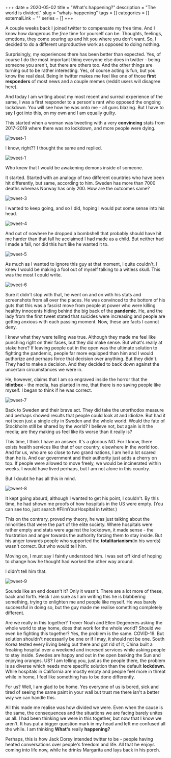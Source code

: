 +++
date = 2020-05-02
title = "What's happening?"
description = "The world is divided."
slug = "whats-happening"
tags = []
categories = []
externalLink = ""
series = []
+++

A couple weeks back I joined twitter to compensate my free time. And I know how dangerous the *free* time for yourself can be. Thoughts, feelings, emotions, they come souring up and hit you where you don't want. So, I decided to do a different unproductive work as opposed to doing nothing.

Surprisingly, my experiences there has been better than expected. Yes, of course I do the most important thing everyone else does in twitter - being someone you aren't, but there are others too. And the other things are turning out to be rather interesting. Yes, of course acting is fun, but you know the real deal. Being in twitter makes me feel like one of those **first responders** of most news and a couple memes (reddit users will disagree here).

And today I am writing about my most recent and surreal experience of the same, I was a first responder to a person's rant who opposed the ongoing lockdown. You will see how he was onto me - all guns blazing. But I have to say I got into this, on my own and I am equally guilty.

This started when a woman was tweeting with a very **convincing** stats from 2017-2019 where there was no lockdown, and more people were dying. 

![tweet-1](/images/p1.png)

I know, right?? I thought the same and replied.

![tweet-1](/images/p2.png)

Who knew that I would be awakening demons inside of someone.

It started. Started with an analogy of two different countries who have been hit differently, but same, according to him. Sweden has more than 7000 deaths whereas Norway has only 200. How are the outcomes same? 

![tweet-3](/images/p3.png)

I wanted to keep going, and so I did, hoping I would put some sense into his head.

![tweet-4](/images/p4.png)

And out of nowhere he dropped a bombshell that probably should have hit me harder than that fall he acclaimed I had made as a child. But neither had I made a fall, nor did this hurt like he wanted it to.

![tweet-5](/images/p9.png)

As much as I wanted to ignore this guy at that moment, I quite couldn't. I knew I would be making a fool out of myself talking to a witless skull. This was the most I could write.

![tweet-6](/images/p10.png)

Sure it didn't stop with that, he went on and on with his stats and screenshots from all over the places. He was convinced to the bottom of his guts that this was a fascist move from people at power who were killing healthy innocents hiding behind the big back of the **pandemic**. He, and the lady from the first tweet stated that suicides were increasing and people are getting anxious with each passing moment. Now, these are facts I cannot deny.

I knew what they were telling was true. Although they made me feel like punching right on their faces, but they did make sense. But what's really at stake here? If leaving people out in the open was the ultimate solution to fighting the pandemic, people far more equipped than him and I would authorize and perhaps force that decision over anything. But they didn't. They had to make a decision. And they decided to back down against the uncertain circumstances we were in.

He, however, claims that I am so engraved inside the horror that the **idiotbox** - the media, has planted in me, that there is no saving people like myself. I began to think if he was correct.

![tweet-7](/images/p5.png)

Back to Sweden and their brave act. They did take the unorthodox measure and perhaps showed results that people could look at and idiolize. But had it not been just a single city in Sweden and the whole world. Would the fate of Stockholm still be shared by the world? I believe not, but again is it the media; are they making us feel like its worse than it really is?

This time, I think I have an answer. It's a glorious NO. For I know, there exists health services like that of our country, elsewhere in the world too. And for us, who are so close to two grand nations, I am hell a lot scared than he is. And our government and their authority just adds a cherry on top. If people were allowed to move freely, we would be incinerated within weeks. I would have lived perhaps, but I am not alone in this country.

But I doubt he has all this in mind. 

![tweet-8](/images/p6.png)

It kept going absurd, although I wanted to get his point, I couldn't. By this time, he had shown me proofs of how hospitals in the US were empty. (You can see too, just search #FilmYourHospital in twitter.) 

This on the contrary, proved my theory, he was just talking about the minorities that were the part of the elite society. Where hospitals were rather empty and stats were against the lockdown, it made sense - the frustration and anger towards the authority forcing them to stay inside. But his anger towards people who supported the **totalitarianism**(in his words) wasn't correct. But who would tell him.

Moving on, I must say I faintly understood him. I was set off kind of hoping to change how he thought had worked the other way around.

I didn't tell him that.

![tweet-9](/images/p7.png)

Sounds like an end doesn't it? Only it wasn't. There are a lot more of these, back and forth. Heck I am sure as I am writing this he is blabbering something, trying to enlighten me and people like myself. He was barely successful in doing so, but the guy made me realise something completely different.

Are we really in this together? Trever Noah and Ellen Degeneres asking the whole world to stay home, does that work for the whole world? Should we even be fighting this together? Yes, the problem is the same. COVID-19. But solution shouldn't necessarily be one or if I may, it should not be one. South Korea tested every living being out there and got rid of it, China built a freaking hospital over a weekend and incresed services while asking people to stay inside. Swedes are happy and out in the open basking the Sun and enjoying oranges. US? I am telling you, just as the people there, the problem is as diverse which needs more specific solution than the default **lockdown**. While hospitals in California are mostly empty and people feel more in threat while in home, I feel like something has to be done differently.

For us? Well, I am glad to be home. Yes everyone of us is bored, sick and tired of seeing the same paint in your wall but trust me there isn't a better way we can handle this. 

All this made me realise was how divided we were. Even when the cause is the same, the consequences and the situations we are facing barely unites us all. I had been thinking we were in this together, but now that I know we aren't. It has put a bigger question mark in my head and left me confused all the while. I am thinking **What's** really **happening?**

Perhaps, this is how Jack Dorsy intended twitter to be - people having heated conversations over people's freedom and life. All that he enjoys coming into life now, while he drinks Margarita and lays back in his porch.